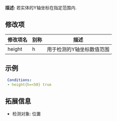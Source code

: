 **描述:** 若实体的Y轴坐标在指定范围内.

修改项
---

| 修改项名  | 别称           | 描述                      |
| --------- | -------------- | ------------------------- |
| height | h | 用于检测的Y轴坐标数值范围 |

示例
---

```yaml
 Conditions:
 - height{h=<50} true
```

拓展信息
---

- 检测对象: 位置